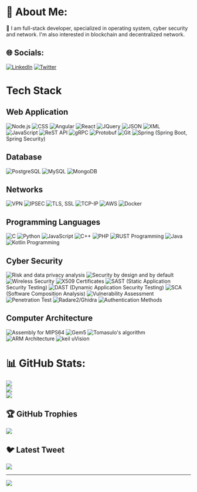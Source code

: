 # 💫 About Me:
👀 I am full-stack developer, specialized in operating system, cyber security and network. I'm also interested in blockchain and decentralized network.


## 🌐 Socials:
[![LinkedIn](https://img.shields.io/badge/LinkedIn-%230077B5.svg?logo=linkedin&logoColor=white)](https://linkedin.com/in/simonelicitra) [![Twitter](https://img.shields.io/badge/Twitter-%231DA1F2.svg?logo=Twitter&logoColor=white)](https://twitter.com/ssm00IY) 

# Tech Stack

## Web Application
![Node.js](https://img.shields.io/badge/Node.js-43853D?style=for-the-badge&logo=node.js&logoColor=white)
![CSS](https://img.shields.io/badge/CSS-1572B6?style=for-the-badge&logo=css3&logoColor=white)
![Angular](https://img.shields.io/badge/Angular-DD0031?style=for-the-badge&logo=angular&logoColor=white)
![React](https://img.shields.io/badge/React-61DAFB?style=for-the-badge&logo=react&logoColor=white)
![JQuery](https://img.shields.io/badge/jQuery-0769AD?style=for-the-badge&logo=jquery&logoColor=white)
![JSON](https://img.shields.io/badge/JSON-000000?style=for-the-badge&logo=json&logoColor=white)
![XML](https://img.shields.io/badge/XML-0d87fa?style=for-the-badge&logo=xml&logoColor=white)
![JavaScript](https://img.shields.io/badge/JavaScript-F7DF1E?style=for-the-badge&logo=javascript&logoColor=black)
![ReST API](https://img.shields.io/badge/ReST%20API-005571?style=for-the-badge)
![gRPC](https://img.shields.io/badge/gRPC-1C1E20?style=for-the-badge&logo=grpc&logoColor=white)
![Protobuf](https://img.shields.io/badge/Protobuf-004858?style=for-the-badge&logo=protocol-buffers&logoColor=white)
![Git](https://img.shields.io/badge/Git-F05032?style=for-the-badge&logo=git&logoColor=white)
![Spring](https://img.shields.io/badge/Spring-6DB33F?style=for-the-badge&logo=spring&logoColor=white) (Spring Boot, Spring Security)

## Database
![PostgreSQL](https://img.shields.io/badge/PostgreSQL-336791?style=for-the-badge&logo=postgresql&logoColor=white)
![MySQL](https://img.shields.io/badge/MySQL-4479A1?style=for-the-badge&logo=mysql&logoColor=white)
![MongoDB](https://img.shields.io/badge/MongoDB-47A248?style=for-the-badge&logo=mongodb&logoColor=white)

## Networks
![VPN](https://img.shields.io/badge/VPN-FFA500?style=for-the-badge&logo=fortinet&logoColor=white)
![IPSEC](https://img.shields.io/badge/IPSEC-00ADD8?style=for-the-badge&logo=ipsec&logoColor=white)
![TLS, SSL](https://img.shields.io/badge/TLS,SSL-000000?style=for-the-badge&logo=ssl&logoColor=white)
![TCP-IP](https://img.shields.io/badge/TCP--IP-007396?style=for-the-badge&logo=internetexplorer&logoColor=white)
![AWS](https://img.shields.io/badge/AWS-232F3E?style=for-the-badge&logo=amazon-aws&logoColor=white)
![Docker](https://img.shields.io/badge/Docker-2496ED?style=for-the-badge&logo=docker&logoColor=white)

## Programming Languages
![C](https://img.shields.io/badge/C-A8B9CC?style=for-the-badge&logo=c&logoColor=black)
![Python](https://img.shields.io/badge/Python-3776AB?style=for-the-badge&logo=python&logoColor=white)
![JavaScript](https://img.shields.io/badge/JavaScript-F7DF1E?style=for-the-badge&logo=javascript&logoColor=black)
![C++](https://img.shields.io/badge/C++-00599C?style=for-the-badge&logo=c%2B%2B&logoColor=white)
![PHP](https://img.shields.io/badge/PHP-777BB4?style=for-the-badge&logo=php&logoColor=white)
![RUST Programming](https://img.shields.io/badge/Rust-000000?style=for-the-badge&logo=rust&logoColor=white)
![Java](https://img.shields.io/badge/Java-007396?style=for-the-badge&logo=java&logoColor=white)
![Kotlin Programming](https://img.shields.io/badge/Kotlin-0095D5?style=for-the-badge&logo=kotlin&logoColor=white)

## Cyber Security
![Risk and data privacy analysis](https://img.shields.io/badge/Risk%20and%20data%20privacy%20analysis-FF0000?style=for-the-badge&logo=security&logoColor=white)
![Security by design and by default](https://img.shields.io/badge/Security%20by%20design%20and%20by%20default-0095D5?style=for-the-badge&logo=security&logoColor=white)
![Wireless Security](https://img.shields.io/badge/Wireless%20Security-4B0082?style=for-the-badge&logo=wifi&logoColor=white)
![X509 Certificates](https://img.shields.io/badge/X509%20Certificates-FFA500?style=for-the-badge&logo=ssl&logoColor=white)
![SAST](https://img.shields.io/badge/SAST-000000?style=for-the-badge&logo=security&logoColor=white) (Static Application Security Testing)
![DAST](https://img.shields.io/badge/DAST-000000?style=for-the-badge&logo=security&logoColor=white) (Dynamic Application Security Testing)
![SCA](https://img.shields.io/badge/SCA-000000?style=for-the-badge&logo=security&logoColor=white) (Software Composition Analysis)
![Vulnerability Assessment](https://img.shields.io/badge/Vulnerability%20Assessment-FFA500?style=for-the-badge&logo=security&logoColor=white)
![Penetration Test](https://img.shields.io/badge/Penetration%20Test-FF0000?style=for-the-badge&logo=security&logoColor=white)
![Radare2/Ghidra](https://img.shields.io/badge/Radare2/Ghidra-000000?style=for-the-badge&logo=security&logoColor=white)
![Authentication Methods](https://img.shields.io/badge/Authentication%20Methods-FF0000?style=for-the-badge&logo=security&logoColor=white)

## Computer Architecture
![Assembly for MIPS64](https://img.shields.io/badge/Assembly%20for%20MIPS64-0095D5?style=for-the-badge&logo=assembly&logoColor=white)
![Gem5](https://img.shields.io/badge/Gem5-000000?style=for-the-badge&logo=gemini&logoColor=white)
![Tomasulo's algorithm](https://img.shields.io/badge/Tomasulo's%20algorithm-000000?style=for-the-badge&logo=algorithm&logoColor=white)
![ARM Architecture](https://img.shields.io/badge/ARM%20Architecture-0095D5?style=for-the-badge&logo=arm&logoColor=white)
![keil uVision](https://img.shields.io/badge/Keil%20uVision-0095D5?style=for-the-badge&logo=keil&logoColor=white)



# 📊 GitHub Stats:
![](https://github-readme-stats.vercel.app/api?username=licitrasimone&theme=default&hide_border=false&include_all_commits=false&count_private=false)<br/>
![](https://github-readme-streak-stats.herokuapp.com/?user=licitrasimone&theme=default&hide_border=false)<br/>
![](https://github-readme-stats.vercel.app/api/top-langs/?username=licitrasimone&theme=default&hide_border=false&include_all_commits=false&count_private=false&layout=compact)

## 🏆 GitHub Trophies
![](https://github-profile-trophy.vercel.app/?username=licitrasimone&theme=dark&no-frame=false&no-bg=true&margin-w=4)

## 🐦 Latest Tweet
[![](https://gtce.itsvg.in/api?username=ssm00IY)](https://github.com/VishwaGauravIn/github-twitter-card-embed)

---
[![](https://visitcount.itsvg.in/api?id=licitrasimone&icon=0&color=8)](https://visitcount.itsvg.in)

<!-- Proudly created with GPRM ( https://gprm.itsvg.in ) -->
